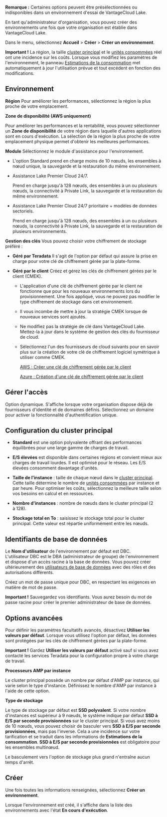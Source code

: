 **Remarque :** Certaines options peuvent être présélectionnées ou indisponibles dans un environnement d'essai de VantageCloud Lake.

En tant qu'administrateur d'organisation, vous pouvez créer des environnements une fois que votre organisation est établie dans VantageCloud Lake.

Dans le menu, sélectionnez **Accueil** \> **Créer** \> **Créer un environnement**.

**Important !** La région, la taille [cluster principal](isb1696461636881.md) et le [unités consommées](onj1682104977691.md) réel ont une incidence sur les coûts. Lorsque vous modifiez les paramètres de l'environnement, le panneau [Estimations de la consommation](aow1703107228725.md) met automatiquement à jour l'utilisation prévue et tout excédent en fonction des modifications.

Environnement
-------------

**Région** Pour améliorer les performances, sélectionnez la région la plus proche de votre emplacement.

**Zone de disponibilité (AWS uniquement)**

Pour améliorer les performances et la rentabilité, vous pouvez sélectionner un **Zone de disponibilité** de votre région dans laquelle d'autres applications sont en cours d'exécution. La sélection de la région la plus proche de votre emplacement physique permet d'obtenir les meilleures performances.

**Module** Sélectionnez le module d'assistance pour l'environnement.

-   L'option Standard prend en charge moins de 10 nœuds, les ensembles à nœud unique, la sauvegarde et la restauration du même environnement.

-   Assistance Lake Premier Cloud 24/7.

    Prend en charge jusqu'à 128 nœuds, des ensembles à un ou plusieurs nœuds, la connectivité à Private Link, la sauvegarde et la restauration du même environnement.

-   Assistance Lake Premier Cloud 24/7 prioritaire + modèles de données sectoriels.

    Prend en charge jusqu'à 128 nœuds, des ensembles à un ou plusieurs nœuds, la connectivité à Private Link, la sauvegarde et la restauration de plusieurs environnements.

**Gestion des clés** Vous pouvez choisir votre chiffrement de stockage préféré :

-   **Géré par Teradata** Il s'agit de l'option par défaut qui assure la prise en charge pour votre clé de chiffrement gérée par la plate-forme.

-   **Géré par le client** Créez et gérez les clés de chiffrement gérées par le client (CMEK).

    -   L'application d'une clé de chiffrement gérée par le client ne fonctionne que pour les nouveaux environnements lors du provisionnement. Une fois appliqué, vous ne pouvez pas modifier le type chiffrement de stockage dans cet environnement.

    -   Il vous incombe de mettre à jour la stratégie CMEK lorsque de nouveaux services sont ajoutés.

    -   Ne modifiez pas la stratégie de clé dans VantageCloud Lake. Mettez-la à jour dans le système de gestion des clés du fournisseur de cloud.

    -   Sélectionnez l'un des fournisseurs de cloud suivants pour en savoir plus sur la création de votre clé de chiffrement logiciel symétrique à utiliser comme CMEK.

        [AWS : Créer une clé de chiffrement gérée par le client](https://docs.teradata.com/access/sources/dita/topic?dita:topicPath=qly1704828971494.dita&utm_source=console&utm_medium=iph)

        [Azure : Création d'une clé de chiffrement gérée par le client](https://docs.teradata.com/access/sources/dita/topic?dita:topicPath=ayd1718750859566.dita&utm_source=console&utm_medium=iph)

Gérer l'accès
-------------

Option dynamique. S'affiche lorsque votre organisation dispose déjà de fournisseurs d'identité et de domaines définis. Sélectionnez un domaine pour activer la fonctionnalité d'authentification unique.

Configuration du cluster principal
----------------------------------

-   **Standard** est une option polyvalente offrant des performances équilibrées pour une large gamme de charges de travail.

-   **E/S élevées** est disponible dans certaines régions et convient mieux aux charges de travail lourdes. Il est optimisé pour le réseau. Les E/S élevées consomment davantage d'unités.

-   **Taille de l’instance** : taille de chaque nœud dans le [cluster principal](nmr1658424425362.md). Cette taille détermine le nombre de [unités consommées](tdv1682522711429.md) par instance et par heure. Pour optimiser les coûts, sélectionnez la meilleure taille selon vos besoins en calcul et en ressources.

-   **Nombre d'instances** : nombre de nœuds dans le cluster principal (2 à 128).

-   **Stockage total en To** : saisissez le stockage total pour le cluster principal. Cette valeur est répartie uniformément entre les nœuds.

Identifiants de base de données
-------------------------------

Le **Nom d'utilisateur** de l'environnement par défaut est DBC. L'utilisateur DBC est le DBA (administrateur de groupe) de l'environnement et dispose d'un accès racine à la base de données. Vous pouvez créer ultérieurement des [utilisateurs de base de données](wxe1659392685092.md) avec des rôles et des autorisations différents.

Créez un mot de passe unique pour DBC, en respectant les exigences en matière de mot de passe.

**Important !** Sauvegardez vos identifiants. Vous aurez besoin du mot de passe racine pour créer le premier administrateur de base de données.

Options avancées
----------------

Pour définir les paramètres facultatifs avancés, désactivez **Utiliser les valeurs par défaut**. Lorsque vous utilisez l'option par défaut, les données sont protégées par les clés de chiffrement gérées par la plate-forme.

**Important !** Gardez **Utiliser les valeurs par défaut** activé sauf si vous avez contacté les services Teradata pour la configuration propre à votre charge de travail.

**Processeurs AMP par instance**

Le cluster principal possède un nombre par défaut d'AMP par instance, qui varie selon le type d'instance. Définissez le nombre d'AMP par instance à l'aide de cette option.

**Type de stockage**

Le type de stockage par défaut est **SSD polyvalent**. Si votre nombre d'instances est supérieur à 9 nœuds, le système indique par défaut **SSD à E/S par seconde provisionnées** sur le cluster principal. Si vous avez moins de 10 nœuds, vous pouvez choisir de basculer vers **SSD à E/S par seconde provisionnées**, mais pas l'inverse. Cela a une incidence sur votre tarification et se traduit dans les informations de **Estimations de la consommation**. **SSD à E/S par seconde provisionnées** est obligatoire pour les ensembles multinœud.

Le basculement vers l'option de stockage plus grand n'entraîne aucun temps d'arrêt.

Créer
-----

Une fois toutes les informations renseignées, sélectionnez **Créer un environnement**.

Lorsque l'environnement est créé, il s'affiche dans la liste des environnements avec l'état **En cours d'exécution**.
